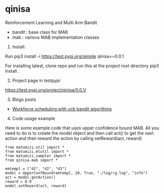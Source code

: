 # qinisa

Reinforcement Learning and Multi Arm Bandit
* bandit : base class for MAB
* mab : various MAB implementation classes



1. Install:

Run
pip3 install -i https://test.pypi.org/simple qinisa==0.0.1

For installing latest, clone repo and run this at the project root directory
pip3 install .


2. Project page in testpypi

https://test.pypi.org/project/qinisa/0.0.1/

3. Blogs posts

* [Workforce scheduling with ucb bandit algorithms](https://pkghosh.wordpress.com/2022/03/28/gig-economy-workforce-scheduling-with-reinforcement-learning/)


4. Code usage example

Here is some example code that uses upper confidence bound MAB. All you need to do is to create the model object 
and then call act() to get the next action and then reward the action by calling setReward(act, reward)

	from matumizi.util import *
	from matumizi.mlutil import *
	from matumizi.sampler import *
	from qinisa.mab import *

	emtempl = ["d1", "d2", "d3"]	
	model = UpperConfBound(emtempl, 20, True, "./log/rg.log", "info")
	act = model.getAction()	
	reward = 0.9
	model.setReward(act, reward)
	
